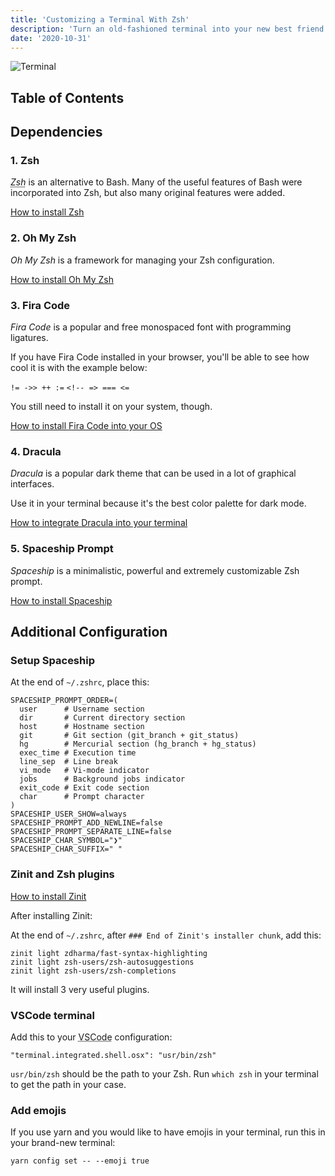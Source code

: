 ```yaml
---
title: 'Customizing a Terminal With Zsh'
description: 'Turn an old-fashioned terminal into your new best friend.'
date: '2020-10-31'
---
```


![Terminal](/images/customizing-terminal-with-zsh/terminal.png)

## Table of Contents

## Dependencies

### 1. Zsh

<dfn><abbr title="Z shell">Zsh</abbr></dfn> is an alternative to Bash.
Many of the useful features of Bash were incorporated into Zsh, but also many original features were added.

[How to install Zsh](https://github.com/ohmyzsh/ohmyzsh/wiki/Installing-ZSH)

### 2. Oh My Zsh

<dfn>Oh My Zsh</dfn> is a framework for managing your Zsh configuration.

[How to install Oh My Zsh](https://github.com/ohmyzsh/ohmyzsh)

### 3. Fira Code

<dfn>Fira Code</dfn> is a popular and free monospaced font with programming ligatures.

If you have Fira Code installed in your browser, you'll be able to see how cool it is with the example below:

`!= ->> ++ :=`
`<!-- => === <=`

You still need to install it on your system, though.

[How to install Fira Code into your OS](https://github.com/tonsky/FiraCode/releases)

### 4. Dracula

<dfn>Dracula</dfn> is a popular dark theme that can be used in a lot of graphical interfaces.

Use it in your terminal because it's the best color palette for dark mode.

[How to integrate Dracula into your terminal](https://draculatheme.com)

### 5. Spaceship Prompt

<dfn>Spaceship</dfn> is a minimalistic, powerful and extremely customizable Zsh prompt.

[How to install Spaceship](https://github.com/denysdovhan/spaceship-prompt)

## Additional Configuration

### Setup Spaceship

At the end of `~/.zshrc`, place this:

```bash[class="line-numbers"]
SPACESHIP_PROMPT_ORDER=(
  user      # Username section
  dir       # Current directory section
  host      # Hostname section
  git       # Git section (git_branch + git_status)
  hg        # Mercurial section (hg_branch + hg_status)
  exec_time # Execution time
  line_sep  # Line break
  vi_mode   # Vi-mode indicator
  jobs      # Background jobs indicator
  exit_code # Exit code section
  char      # Prompt character
)
SPACESHIP_USER_SHOW=always
SPACESHIP_PROMPT_ADD_NEWLINE=false
SPACESHIP_PROMPT_SEPARATE_LINE=false
SPACESHIP_CHAR_SYMBOL="❯"
SPACESHIP_CHAR_SUFFIX=" "
```

### Zinit and Zsh plugins

[How to install Zinit](https://github.com/zdharma/zinit)

After installing Zinit:

At the end of `~/.zshrc`, after `### End of Zinit's installer chunk`, add this:

```bash[class="line-numbers"]
zinit light zdharma/fast-syntax-highlighting
zinit light zsh-users/zsh-autosuggestions
zinit light zsh-users/zsh-completions
```

It will install 3 very useful plugins.

### VSCode terminal

Add this to your <abbr title="Visual Studio Code">VSCode</abbr> configuration:

```bash[class="line-numbers"]
"terminal.integrated.shell.osx": "usr/bin/zsh"
```

`usr/bin/zsh` should be the path to your Zsh. Run `which zsh` in your terminal to get the path in your case.

### Add emojis

If you use yarn and you would like to have emojis in your terminal, run this in your brand-new terminal:

```bash[class="command-line"]
yarn config set -- --emoji true
```
